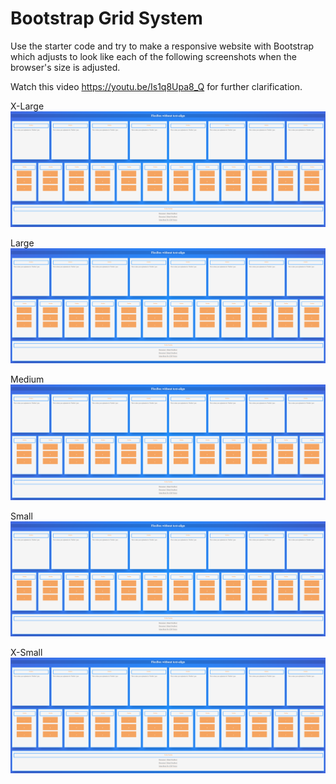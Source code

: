 # Bootstrap Grid System

Use the starter code and try to make a responsive website with Bootstrap which adjusts to look like each of the following screenshots when the browser's size is adjusted.

Watch this video https://youtu.be/Is1q8Upa8_Q for further clarification. 

X-Large
![alt text][logo]

[logo]: https://github.com/mattkrebs2000/BootstrapGridSystem/blob/master/X-Large.png

Large
![alt text][logo]

[logo]: https://github.com/mattkrebs2000/BootstrapGridSystem/blob/master/Large.png

Medium
![alt text][logo]

[logo]: https://github.com/mattkrebs2000/BootstrapGridSystem/blob/master/Medium.png

Small
![alt text][logo]

[logo]: https://github.com/mattkrebs2000/BootstrapGridSystem/blob/master/Small.png

X-Small
![alt text][logo]

[logo]: https://github.com/mattkrebs2000/BootstrapGridSystem/blob/master/X-Smaill.png
